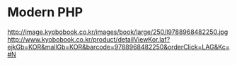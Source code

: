# Modern PHP
http://image.kyobobook.co.kr/images/book/large/250/l9788968482250.jpg
http://www.kyobobook.co.kr/product/detailViewKor.laf?ejkGb=KOR&mallGb=KOR&barcode=9788968482250&orderClick=LAG&Kc=#N